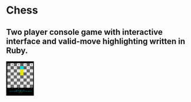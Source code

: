 # Chess
## Two player console game with interactive interface and valid-move highlighting written in Ruby.
<img src="chessgame.gif" width="75">
